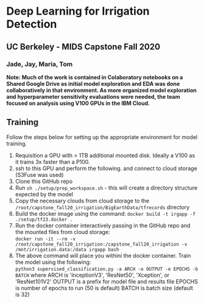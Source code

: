 # Deep Learning for Irrigation Detection
## UC Berkeley - MIDS Capstone Fall 2020
### Jade, Jay, Maria, Tom

**Note: Much of the work is contained in Colaboratory notebooks on a Shared Google Drive as initial model exploration and EDA was done collaboratively in that environment. As more organized model exploration and hyperparameter sensitivity evaluations were needed, the team focused on analysis using V100 GPUs in the IBM Cloud.**

## Training
Follow the steps below for setting up the appropriate environment for model training.

1. Requisition a GPU with > 1TB additional mounted disk. Ideally a V100 as it trains 3x faster than a P100.
2. ssh to this GPU and perform the following. and connect to cloud storage (S3Fuse was used)
3. Clone this GitHub repo
4. Run `sh ./setup/prep_workspace.sh` - this will create a directory structure expected by the model
5. Copy the necessary clouds from cloud storage to the `/root/capstone_fall20_irrigation/BigEarthData/tfrecords` directory
5. Build the docker image using the command:  `docker build -t irgapp -f ./setup/tf23.docker .`
6. Run the docker container interactively passing in the GitHub repo and the mounted files from cloud storage:  
`docker run -it --rm -v /root/capstone_fall20_irrigation:/capstone_fall20_irrigation -v /mnt/irrigation.data:/data irgapp bash`
7. The above command will place you withini the docker container. Train the model using the following:  
`python3 supervised_classification.py -a ARCH -o OUTPUT -e EPOCHS -b BATCH`
 where ARCH is 'InceptionV3', 'ResNet50', 'Xception', or 'ResNet101V2'
                 OUTPUT is a prefix for model file and results file
                 EPOCHS is number of epochs to run (50 is default)
                 BATCH is batch size (default is 32)
                 
           



